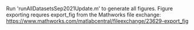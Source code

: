 Run 'runAllDatasetsSep2021Update.m' to generate all figures. Figure exporting requres export_fig from the Mathworks file exchange: https://www.mathworks.com/matlabcentral/fileexchange/23629-export_fig
